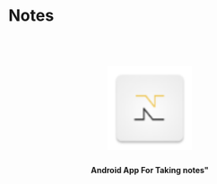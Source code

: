 # Notes

<h1 align="center">
	<br>
	<img src="https://github.com/nishant-nimbare/Notes/blob/master/Notes/app/src/main/res/mipmap-hdpi/ic_launcher.png" alt="Notes" width="150">
</h1>
<h4 align="center">Android App For Taking notes"</h4>
 
 
	

